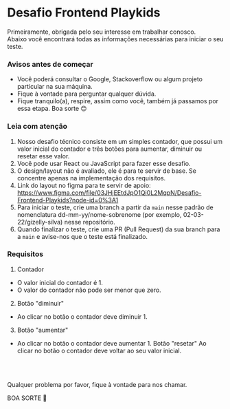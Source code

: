 #  Desafio Frontend Playkids

Primeiramente, obrigada pelo seu interesse em trabalhar conosco.\
Abaixo você encontrará todas as informações necessárias para iniciar o seu teste.


### Avisos antes de começar 
- Você poderá consultar o Google, Stackoverflow ou algum projeto particular na sua máquina.
- Fique à vontade para perguntar qualquer dúvida.
- Fique tranquilo(a), respire, assim como você, também já passamos por essa etapa. Boa sorte 😊


### Leia com atenção
1. Nosso desafio técnico consiste em um simples contador, que possui um valor inicial do contador e três botões para aumentar, diminuir ou resetar esse valor.
2. Você pode usar React ou JavaScript para fazer esse desafio.
3. O design/layout não é avaliado, ele é para te servir de base. Se concentre apenas na implementação dos requisitos.
4. Link do layout no figma para te servir de apoio: https://www.figma.com/file/03JHjEEtdJpO1Qi0L2MqpN/Desafio-Frontend-Playkids?node-id=0%3A1
5. Para iniciar o teste, crie uma branch a partir da `main` nesse padrão de nomenclatura dd-mm-yy/nome-sobrenome (por exemplo, 02-03-22/gizelly-silva) nesse repositório.
6. Quando finalizar o teste, crie uma PR (Pull Request) da sua branch para a `main` e avise-nos que o teste está finalizado.

### Requisitos
1. Contador
  - O valor inicial do contador é 1.
  - O valor do contador não pode ser menor que zero.
2. Botão "diminuir"
  - Ao clicar no botão o contador deve diminuir 1.
3. Botão "aumentar"
  - Ao clicar no botão o contador deve aumentar 1.
Botão "resetar"
Ao clicar no botão o contador deve voltar ao seu valor inicial.

<br><br>

Qualquer problema por favor, fique à vontade para nos chamar. 

BOA SORTE 💜
